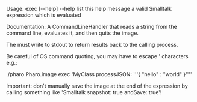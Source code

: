 Usage: exec [--help] <smalltalk expression>
	--help                   list this help message
	<smallltalk expression>  a valid Smalltalk expression which is evaluated 

Documentation:
A CommandLineHandler that reads a string from the command line, evaluates it, and then quits the image. 

The <smalltalk expression> must write to stdout to return results back to the calling process.

Be careful of OS command quoting, you may have to escape ' characters e.g.:

./pharo Pharo.image  exec 'MyClass  processJSON: '\''{ "hello" : "world" }'\'''

Important: don't manually save the image at the end of the expression by calling something like 'Smalltalk snapshot: true andSave: true'!